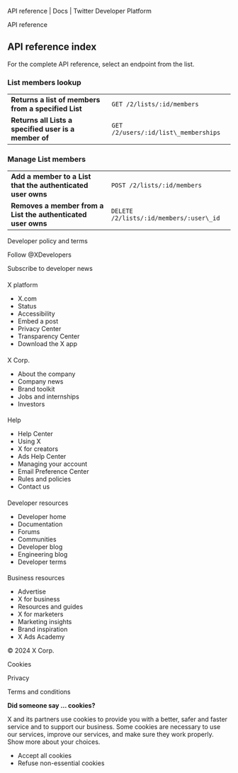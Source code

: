 
API reference | Docs | Twitter Developer Platform 

API reference

API reference index
-------------------

For the complete API reference, select an endpoint from the list.  

### List members lookup

|  |  |
| --- | --- |
| **Returns a list of members from a specified List** | `GET /2/lists/:id/members` |
| **Returns all Lists a specified user is a member of** | `GET /2/users/:id/list\_memberships` |

### Manage List members

|  |  |
| --- | --- |
| **Add a member to a List that the authenticated user owns** | `POST /2/lists/:id/members` |
| **Removes a member from a List the authenticated user owns** | `DELETE /2/lists/:id/members/:user\_id` |

Developer policy and terms

Follow @XDevelopers

Subscribe to developer news

#### 
 X platform

* X.com
* Status
* Accessibility
* Embed a post
* Privacy Center
* Transparency Center
* Download the X app

#### 
 X Corp.

* About the company
* Company news
* Brand toolkit
* Jobs and internships
* Investors

#### 
 Help

* Help Center
* Using X
* X for creators
* Ads Help Center
* Managing your account
* Email Preference Center
* Rules and policies
* Contact us

#### 
 Developer resources

* Developer home
* Documentation
* Forums
* Communities
* Developer blog
* Engineering blog
* Developer terms

#### 
 Business resources

* Advertise
* X for business
* Resources and guides
* X for marketers
* Marketing insights
* Brand inspiration
* X Ads Academy

 © 2024 X Corp.

Cookies

Privacy

Terms and conditions

**Did someone say … cookies?**  

 X and its partners use cookies to provide you with a better, safer and
 faster service and to support our business. Some cookies are necessary to use
 our services, improve our services, and make sure they work properly.
 Show more about your choices.

* Accept all cookies
* Refuse non-essential cookies
